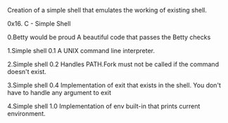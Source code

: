 Creation of a simple shell that emulates the working of existing shell.

0x16. C - Simple Shell

0.Betty would be proud
A beautiful code that passes the Betty checks

1.Simple shell 0.1
A UNIX command line interpreter.

2.Simple shell 0.2
Handles PATH.Fork must not be called if the command doesn't exist.

3.Simple shell 0.4
Implementation of exit that exists in the shell. You don't have to handle any argument to exit

4.Simple shell 1.0
Implementation of env built-in that prints current environment.
